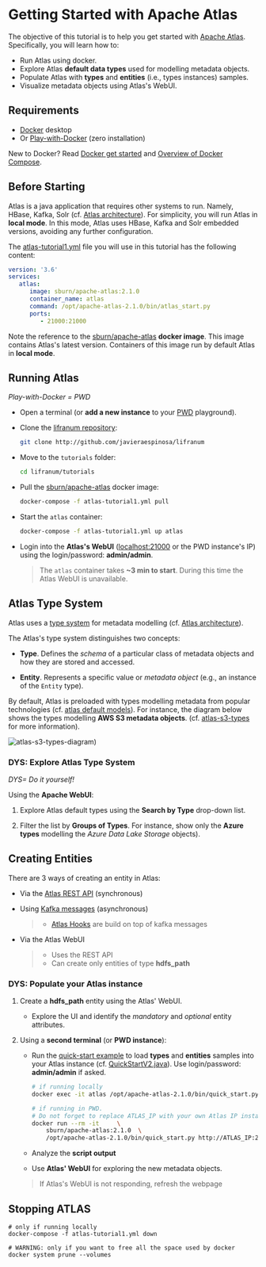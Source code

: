 
# Getting Started with Apache Atlas

The objective of this tutorial is to help you get started with [Apache Atlas](http://atlas.apache.org/). Specifically, you will learn how to:

* Run Atlas using docker.
* Explore Atlas **default data types** used for modelling metadata objects.
* Populate Atlas with **types** and **entities** (i.e., types instances) samples.
* Visualize metadata objects using Atlas's WebUI.

## Requirements

* [Docker](https://docs.docker.com/get-docker/) desktop
* Or [Play-with-Docker](http://play-with-docker.com/) (zero installation)

New to Docker? Read [Docker get started](https://docs.docker.com/get-started/overview/) and [Overview of Docker Compose](https://docs.docker.com/compose/).

## Before Starting

Atlas is a java application that requires other systems to run. Namely, HBase, Kafka, Solr (cf. [Atlas architecture](https://atlas.apache.org/#/Architecture)). For simplicity, you will run Atlas in **local mode**. In this mode, Atlas uses HBase, Kafka and Solr embedded versions, avoiding any further configuration.

The [atlas-tutorial1.yml](./atlas-tutorial1.yml) file you will use in this tutorial has the following content:

```yml
version: '3.6'
services:
   atlas:
      image: sburn/apache-atlas:2.1.0
      container_name: atlas
      command: /opt/apache-atlas-2.1.0/bin/atlas_start.py
      ports: 
         - 21000:21000
```

Note the reference to the [sburn/apache-atlas](https://github.com/sburn/docker-apache-atlas) **docker image**. This image contains Atlas's latest version. Containers of this image run by default Atlas in **local mode**.

## Running Atlas

_Play-with-Docker = PWD_

* Open a  terminal (or **add a new instance** to your [PWD](http://play-with-docker.com/) playground).
  
* Clone the [lifranum repository](http://github.com/javieraespinosa/lifranum):

    ```sh
    git clone http://github.com/javieraespinosa/lifranum
    ```

* Move to the `tutorials` folder:

    ```sh
    cd lifranum/tutorials
    ```

* Pull the [sburn/apache-atlas](https://github.com/sburn/docker-apache-atlas) docker image:

    ```sh
    docker-compose -f atlas-tutorial1.yml pull
    ```

* Start the `atlas` container:

    ```sh
    docker-compose -f atlas-tutorial1.yml up atlas 
    ```

* Login into the **Atlas's WebUI** ([localhost:21000](http://localhost:21000/) or the PWD instance's IP) using the login/password: **admin/admin**.

    > The `atlas` container takes **~3 min to start**. During this time the Atlas WebUI is unavailable.

## Atlas Type System

Atlas uses a [type system](https://atlas.apache.org/#/TypeSystem) for metadata modelling (cf. [Atlas architecture](https://atlas.apache.org/#/Architecture)).

The Atlas's type system distinguishes two concepts:

* **Type**. Defines the _schema_ of a particular class of metadata objects and how they are stored and accessed.

* **Entity**. Represents a specific value or _metadata object_ (e.g., an instance of the `Entity` type).

By default, Atlas is preloaded with types modelling metadata from popular technologies (cf. [atlas default models](https://github.com/apache/atlas/tree/master/addons/models)). For instance, the diagram below shows the types modelling **AWS S3 metadata objects**.  (cf. [atlas-s3-types](https://docs.cloudera.com/runtime/7.2.9/atlas-extract-aws/topics/atlas-s3-entities-created-in-atlas.html) for more information).

![ atlas-s3-types-diagram)](https://docs.cloudera.com/runtime/7.2.9/atlas-extract-aws/images/atlas-model-s3.png)

### DYS: Explore Atlas Type System

_DYS= Do it yourself!_

Using the **Apache WebUI**:

1. Explore Atlas default types using the **Search by Type** drop-down list.
  
2. Filter the list by **Groups of Types**. For instance, show only the **Azure types** modelling the _Azure Data Lake Storage_ objects).

## Creating Entities

There are 3 ways of creating an entity in Atlas:

* Via the [Atlas REST API](http://atlas.apache.org/api/v2/ui/index.html#/EntityREST) (synchronous)

* Using [Kafka messages](https://atlas.apache.org/#/Notifications) (asynchronous)
  >
  > * [Atlas Hooks](https://atlas.apache.org/#/HookHBase) are build on top of kafka messages

* Via the Atlas WebUI
    >
    > * Uses the REST API
    > * Can create only entities of type **hdfs_path**

### DYS: Populate your Atlas instance

1. Create a **hdfs_path** entity using the Atlas' WebUI.
   * Explore the UI and identify the _mandatory_ and _optional_ entity attributes.

2. Using a **second terminal** (or **PWD instance**):

   * Run the [quick-start example](https://atlas.apache.org/#/QuickStart) to load **types** and **entities** samples into your Atlas instance (cf. [QuickStartV2.java](https://github.com/apache/atlas/blob/master/webapp/src/main/java/org/apache/atlas/examples/QuickStartV2.java)). Use login/password: **admin/admin** if asked.

        ```sh
        # if running locally
        docker exec -it atlas /opt/apache-atlas-2.1.0/bin/quick_start.py
        
        # if running in PWD. 
        # Do not forget to replace ATLAS_IP with your own Atlas IP instance
        docker run --rm -it     \
            sburn/apache-atlas:2.1.0  \ 
            /opt/apache-atlas-2.1.0/bin/quick_start.py http://ATLAS_IP:21000
        ```

   * Analyze the **script output**
   * Use **Atlas' WebUI** for exploring the new metadata objects.
  
    > If Atlas's WebUI is not responding, refresh the webpage

## Stopping ATLAS

```
# only if running locally
docker-compose -f atlas-tutorial1.yml down

# WARNING: only if you want to free all the space used by docker
docker system prune --volumes
```

